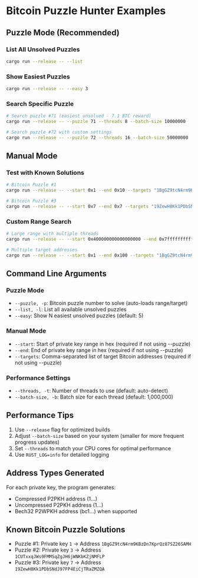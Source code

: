 # Bitcoin Puzzle Hunter Examples

## Puzzle Mode (Recommended)

### List All Unsolved Puzzles
```bash
cargo run --release -- --list
```

### Show Easiest Puzzles
```bash
cargo run --release -- --easy 3
```

### Search Specific Puzzle
```bash
# Search puzzle #71 (easiest unsolved - 7.1 BTC reward)
cargo run --release -- --puzzle 71 --threads 8 --batch-size 10000000

# Search puzzle #72 with custom settings
cargo run --release -- --puzzle 72 --threads 16 --batch-size 50000000
```

## Manual Mode

### Test with Known Solutions
```bash
# Bitcoin Puzzle #1
cargo run --release -- --start 0x1 --end 0x10 --targets "1BgGZ9tcN4rm9KBzDn7KprQz87SZ26SAMH"

# Bitcoin Puzzle #3  
cargo run --release -- --start 0x7 --end 0x7 --targets "19ZewH8Kk1PDbSNdJ97FP4EiCjTRaZMZQA"
```

### Custom Range Search
```bash
# Large range with multiple threads
cargo run --release -- --start 0x400000000000000000 --end 0x7fffffffffffffffff --targets "1PWo3JeB9jrGwfHDNpdGK54CRas7fsVzXU" --threads 8 --batch-size 1000000

# Multiple target addresses
cargo run --release -- --start 0x1 --end 0x100 --targets "1BgGZ9tcN4rm9KBzDn7KprQz87SZ26SAMH,19ZewH8Kk1PDbSNdJ97FP4EiCjTRaZMZQA"
```

## Command Line Arguments

### Puzzle Mode
- `--puzzle, -p`: Bitcoin puzzle number to solve (auto-loads range/target)
- `--list, -l`: List all available unsolved puzzles
- `--easy`: Show N easiest unsolved puzzles (default: 5)

### Manual Mode  
- `--start`: Start of private key range in hex (required if not using --puzzle)
- `--end`: End of private key range in hex (required if not using --puzzle)  
- `--targets`: Comma-separated list of target Bitcoin addresses (required if not using --puzzle)

### Performance Settings
- `--threads, -t`: Number of threads to use (default: auto-detect)
- `--batch-size, -b`: Batch size for each thread (default: 1,000,000)

## Performance Tips

1. Use `--release` flag for optimized builds
2. Adjust `--batch-size` based on your system (smaller for more frequent progress updates)
3. Set `--threads` to match your CPU cores for optimal performance
4. Use `RUST_LOG=info` for detailed logging

## Address Types Generated

For each private key, the program generates:
- Compressed P2PKH address (1...)
- Uncompressed P2PKH address (1...)  
- Bech32 P2WPKH address (bc1...) when supported

## Known Bitcoin Puzzle Solutions

- Puzzle #1: Private key `1` → Address `1BgGZ9tcN4rm9KBzDn7KprQz87SZ26SAMH`
- Puzzle #2: Private key `3` → Address `1CUTxxqJWs9FMMSqZgJH6jWNKbKZjNMFLP`
- Puzzle #3: Private key `7` → Address `19ZewH8Kk1PDbSNdJ97FP4EiCjTRaZMZQA`